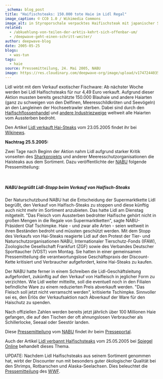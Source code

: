 ```yaml
---
_schema: blog_post
title: "Haifischsteaks: 150.000 tote Haie im Lidl Regal"
image_caption: © CC0 1.0 / Wikimedia Commons
image_alt: in Styroporschale verpacktes Haifischsteak mit japanischer Schrift
related:
  - /abkuehlung-von-teilen-der-arktis-kehrt-sich-offenbar-um/
  - /deepwave-geht-einen-schritt-weiter/
author: deepwave-blog
date: 2005-05-25
blogs:
  - was-tun
tags:
  - haie
source: Pressemitteilung, 24. Mai 2005, NABU
image: https://res.cloudinary.com/deepwave-org/image/upload/v1747244035/deepwave.org/Shark_meat_at_Tokyo_supermarket-scaled.jpg
---
```


Lidl wirbt mit dem Verkauf exotischer Fischware: Ab nächster Woche werden bei Lidl Haifischsteaks für nur 4,49 Euro verkauft. Aufgrund dieser Aktion mussten bereits geschätzte 150.000 Blauhaie und andere Haiarten (ganz zu schweigen von den Delfinen, Meeresschildkröten und Seevögeln) an den Langleinen der Hochseetrawler sterben. Dabei sind durch den [Haifischflossenhandel](https://www.deepwave.org/buergerinitiative-gegen-haifischflossenhandel-jede-stimme-zaehlt/) und [andere Industriezweige](https://www.deepwave.org/squalen-in-covid-19-impfungen-erhoeht-druck-auf-haie/) weltweit alle Haiarten vom Aussterben bedroht.

Den Artikel [Lidl verkauft Hai-Steaks](https://de.wikinews.org/wiki/Lidl_verkauft_Hai-Steaks) vom 23.05.2005 findet ihr bei [Wikinews](https://de.wikinews.org/wiki/Hauptseite).

**Nachtrag 25.5.2005:**

Zwei Tage nach Beginn der Aktion nahm Lidl aufgrund starker Kritik vonseiten des [Sharkprojekts](https://www.sharkproject.org/kampagnenspiegel/) und anderer Meeresschutzorganisationen die Haisteaks aus dem Sortiment. Dazu veröffentlichte der [NABU](http://www.nabu.de) folgende Pressemitteilung:

 

##### NABU begrüßt Lidl-Stopp beim Verkauf von Haifisch-Steaks



Der Naturschutzbund NABU hat die Entscheidung der Supermarktkette Lidl begrüßt, den Verkauf von Haifisch-Steaks zu stoppen und diese künftig auch nicht mehr im Sortiment anzubieten. Das hatte Lidl am Dienstag mitgeteilt. "Das Fleisch vom Aussterben bedrohter Haifische gehört nicht in großen Mengen in die Regale von Supermarktketten", sagte NABU-Präsident Olaf Tschimpke. Haie - und zwar alle Arten - seien weltweit in ihren Beständen bedroht und müssten geschützt werden. Mit dem Stopp des Verkaufs von Hai-Steaks reagierte Lidl auf den Protest der Tier- und Naturschutzorganisationen NABU, Internationaler Tierschutz-Fonds (IFAW), Zoologische Gesellschaft Frankfurt (ZGF) sowie des Verbandes Deutscher Sporttaucher (VDST) vom Montag. Sie hatten in einer gemeinsamen Pressemitteilung die verantwortungslose Geschäftspraxis der Discount-Kette kritisiert und Verbraucher aufgefordert, keine Hai-Steaks zu kaufen.

Der NABU hatte ferner in einem Schreiben die Lidl-Geschäftsleitung aufgefordert, zukünftig auf den Verkauf von Haifleisch in jeglicher Form zu verzichten. Wie Lidl weiter mitteilte, soll die eventuell noch in den Filialen befindliche Ware zu einem reduzierten Preis abverkauft werden. "Das Fleisch soll jetzt nicht verramscht werden", kritisierte Tschimpke. Sinnvoller sei es, den Erlös der Verkaufsaktion nach Abverkauf der Ware für den Haischutz zu spenden.

Nach offiziellen Zahlen werden bereits jetzt jährlich über 100 Millionen Haie gefangen, die auf den Tischen der oft ahnungslosen Verbraucher als Schillerlocke, Seeaal oder Seestör landen.

Diese [Pressemitteilung](https://www.presseportal.de/pm/6347/682881) vom [NABU](https://www.nabu.de/) findet ihr beim [Presseportal](https://www.presseportal.de/).

Auch der Artikel [Lidl verbannt Haifischsteaks](https://www.spiegel.de/wirtschaft/reaktion-auf-proteste-lidl-verbannt-haifisch-steaks-a-357407.html) vom 25.05.2005 bei [Spiegel Online](https://www.spiegel.de/wirtschaft/reaktion-auf-proteste-lidl-verbannt-haifisch-steaks-a-357407.html) behandelt dieses Thema.

UPDATE: Nachdem Lidl Haifischsteaks aus seinem Sortiment genommen hat, wirbt der Discounter nun mit besonders guter ökologischer Qualität bei den Shrimps, Rotbarschen und Alaska-Seelachsen. Dies beleuchtet die [Pressemitteilung](https://www.deepwave.org/wwf_lidl_setzt_erneut_auf_falsche_fisch_/) des [WWF](https://www.wwf.de/).
